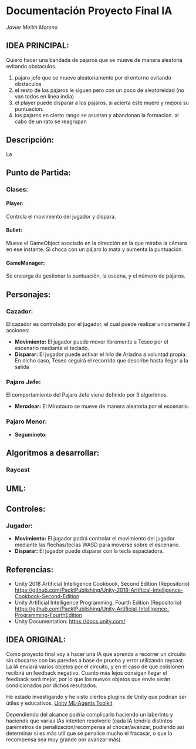 # Documentación Proyecto Final IA
*Javier Meitín Moreno*

## IDEA PRINCIPAL:
Quiero hacer una bandada de pajaros que se mueve de manera aleatoria evitando obstaculos.

1) pajaro jefe que se mueve aleatoriamente por el entorno evitando obstaculos
2) el resto de los pajaros le siguen pero con un poco de aleatoreidad (no van todos en linea india)
3) el player puede disparar a los pajaros. si acierta este muere y mejora su puntuacion.
4) los pajaros en cierto rango se asustan y abandonan la formacion. al cabo de un rato se reagrupan

## Descripción:
La 

## Punto de Partida: 
### Clases:
#### Player:
Controla el movimiento del jugador y dispara.

#### Bullet:
Mueve el GameObject asociado en la dirección en la que miraba la cámara en ese instante. Si choca con un pájaro lo mata y aumenta la puntuación.

#### GameManager:
Se encarga de gestionar la puntuación, la escena, y el número de pájaros.

## Personajes:
### Cazador:
El cazador es controlado por el jugador, el cual puede realizar unicamente 2 acciones:
* **Movimiento:** El jugador puede mover libremente a Teseo por el escenario mediante el teclado.
* **Disparar:** El jugador puede activar el hilo de Ariadna a voluntad propia. En dicho caso, Teseo seguirá el recorrido que describe hasta llegar a la salida

### Pajaro Jefe:
El comportamiento del Pajaro Jefe viene definido por 3 algoritmos.
* **Merodear:** El Minotauro se mueve de manera aleatoria por el escenario.

### Pajaro Menor:
* **Segumineto:**

## Algoritmos a desarrollar:

### Raycast

## UML:


## Controles:
### Jugador:
* **Movimiento:** El jugador podrá controlar el movimiento del jugador mediante las flechas/teclas WASD para moverse sobre el escenario.
* **Disparar:** El jugador puede disparar con la tecla espaciadora.

## Referencias:
* Unity 2018 Artificial Intelligence Cookbook, Second Edition (Repositorio)
https://github.com/PacktPublishing/Unity-2018-Artificial-Intelligence-Cookbook-Second-Edition
* Unity Artificial Intelligence Programming, Fourth Edition (Repositorio)
https://github.com/PacktPublishing/Unity-Artificial-Intelligence-Programming-FourthEdition
* Unity Documentation:
https://docs.unity.com/

## IDEA ORIGINAL:
Como proyecto final voy a hacer una IA que aprenda a recorrer un circuito sin chocarse con las paredes a base de prueba y error utilizando raycast. La IA enviará varios objetos por el circuito, y en el caso de que colisionen recibirá un feedback negativo. Cuanto más lejos consigan llegar el feedback será mejor, por lo que los nuevos objetos que envie serán condicionados por dichos resultados.

He estado investigando y he visto ciertos plugins de Unity que podrían ser útiles y educativos. [Unity ML-Agents Toolkit](https://github.com/Unity-Technologies/ml-agents?utm_source=Unity+YouTube&utm_medium=social&utm_campaign=evangelism_global_generalpromo_2020-05-20_ml-agents-toolkit#readme)

Dependiendo del alcance podría complicarlo haciendo un laberinto y haciendo que varias IAs intenten resolverlo (cada IA tendría distintos paremetros de penalización/recompensa al chocar/avanzar, pudiendo asi determinar si es más util que se penalice mucho el fracasar, o que la recompensa sea muy grande por avanzar más).
